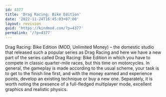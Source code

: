 ```yaml
---
id: 4377
title: 'Drag Racing: Bike Edition'
date: '2022-11-24T16:45:03+07:00'
layout: revision
guid: 'https://kindmod.com/?p=4377'
permalink: '/?p=4377'
---
```


Drag Racing: Bike Edition (MOD, Unlimited Money) – the domestic studio that released such a popular series as Drag Racing and here we have a new part of the series called Drag Racing: Bike Edition in which you have to compete in classic quarter-mile races, but this time on motorcycles. In general, the gameplay is made according to the usual scheme, your task is to get to the finish line first, and with the money earned and experience points, develop an existing technique or buy a new one. Separately, it is worth noting the presence of a full-fledged multiplayer mode, excellent graphics and realistic physics.